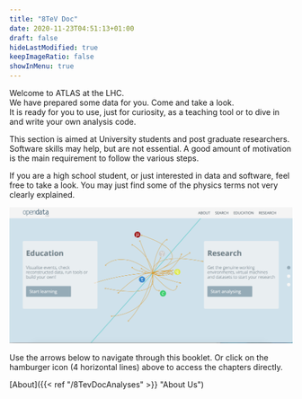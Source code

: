 ```yaml
---
title: "8TeV Doc"
date: 2020-11-23T04:51:13+01:00
draft: false
hideLastModified: true
keepImageRatio: false
showInMenu: true
---
```


Welcome to ATLAS at the LHC.  
We have prepared some data for you.  Come and take a look.  
It is ready for you to use, just for curiosity, as a teaching tool or to dive in and write your own analysis code.  

This section is aimed at University students and post graduate researchers.  Software skills may help, but are not essential.  A good amount of motivation is the main requirement to follow the various steps.

If you are a high school student, or just interested in data and software, feel free to take a look.  You may just find some of the physics terms not very clearly explained.

![](images/openDataScreenShot.png)

Use the arrows below to navigate through this booklet.
Or click on the hamburger icon (4 horizontal lines) above to access the chapters directly.

[About]({{< ref "/8TevDocAnalyses" >}} "About Us")